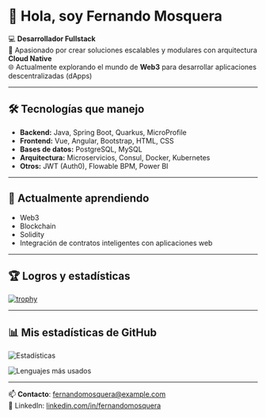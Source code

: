 # 👋 Hola, soy Fernando Mosquera

💻 **Desarrollador Fullstack**  
🚀 Apasionado por crear soluciones escalables y modulares con arquitectura **Cloud Native**  
🌐 Actualmente explorando el mundo de **Web3** para desarrollar aplicaciones descentralizadas (dApps)

---

## 🛠 Tecnologías que manejo
- **Backend:** Java, Spring Boot, Quarkus, MicroProfile
- **Frontend:** Vue, Angular, Bootstrap, HTML, CSS
- **Bases de datos:** PostgreSQL, MySQL
- **Arquitectura:** Microservicios, Consul, Docker, Kubernetes
- **Otros:** JWT (Auth0), Flowable BPM, Power BI

---

## 🌱 Actualmente aprendiendo
- Web3
- Blockchain
- Solidity
- Integración de contratos inteligentes con aplicaciones web

---

## 🏆 Logros y estadísticas
[![trophy](https://github-profile-trophy.vercel.app/?username=fercho-97&theme=onedark)](https://github.com/ryo-ma/github-profile-trophy)

---

## 📊 Mis estadísticas de GitHub
![Estadísticas]([![trophy](https://github-profile-trophy.vercel.app/?username=fercho-97&theme=onedark&title=MultiLanguage,Repositories,Experience,Commits)](https://github.com/ryo-ma/github-profile-trophy)
)

![Lenguajes más usados](https://github-readme-stats.vercel.app/api/top-langs/?username=fercho-97&layout=compact&theme=radical)

---

📫 **Contacto**: [fernandomosquera@example.com](mailto:luismosquera97@gmail.com)  
💼 LinkedIn: [linkedin.com/in/fernandomosquera](https://www.linkedin.com/in/fernando-mosquera-romero)
